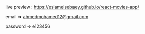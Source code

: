 live preview : https://eslamelsebaey.github.io/react-movies-app/ 

email => ahmedmohamed12@gmail.com

password => e123456
